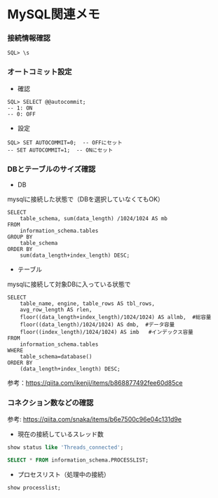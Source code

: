 # MySQL関連メモ

### 接続情報確認

```
SQL> \s
```

### オートコミット設定

- 確認

```
SQL> SELECT @@autocommit;
-- 1: ON
-- 0: OFF

```

- 設定

```
SQL> SET AUTOCOMMIT=0;  -- OFFにセット
-- SET AUTOCOMMIT=1;  -- ONにセット
```

### DBとテーブルのサイズ確認
- DB

mysqlに接続した状態で（DBを選択していなくてもOK）
```
SELECT 
    table_schema, sum(data_length) /1024/1024 AS mb 
FROM 
    information_schema.tables  
GROUP BY 
    table_schema 
ORDER BY       
    sum(data_length+index_length) DESC;
```

- テーブル

mysqlに接続して対象DBに入っている状態で
```
SELECT  
    table_name, engine, table_rows AS tbl_rows,
    avg_row_length AS rlen,  
    floor((data_length+index_length)/1024/1024) AS allmb,  #総容量
    floor((data_length)/1024/1024) AS dmb,  #データ容量
    floor((index_length)/1024/1024) AS imb   #インデックス容量
FROM 
    information_schema.tables  
WHERE
    table_schema=database()  
ORDER BY
    (data_length+index_length) DESC;
```
参考：https://qiita.com/ikenji/items/b868877492fee60d85ce

### コネクション数などの確認
参考: https://qiita.com/snaka/items/b6e7500c96e04c131d9e

- 現在の接続しているスレッド数
```sql
show status like 'Threads_connected';
```
```sql
SELECT * FROM information_schema.PROCESSLIST;
```

- プロセスリスト（処理中の接続）
```sql
show processlist;
```

